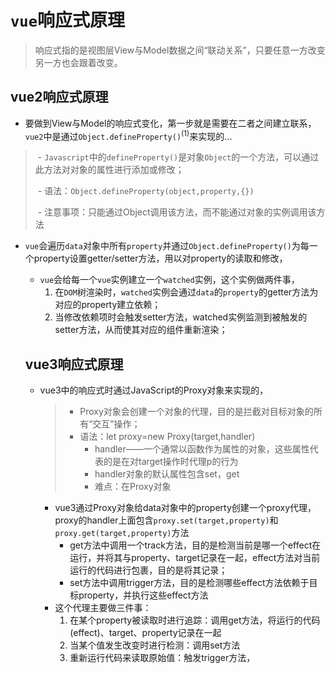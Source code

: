 # `vue`响应式原理

> 响应式指的是视图层View与Model数据之间“联动关系”，只要任意一方改变另一方也会跟着改变。

## vue2响应式原理

- 要做到View与Model的响应式变化，第一步就是需要在二者之间建立联系，`vue2`中是通过`Object.defineProperty()`<sup>(1)</sup>来实现的...

> ​	- `Javascript`中的`defineProperty()`是对象`Object`的一个方法，可以通过此方法对对象的属性进行添加或修改；
>
> ​	- 语法：`Object.defineProperty(object,property,{})`
>
> ​	- 注意事项：只能通过Object调用该方法，而不能通过对象的实例调用该方法

 - `vue`会遍历`data`对象中所有`property`并通过`Object.defineProperty()`为每一个property设置getter/setter方法，用以对property的读取和修改，

    - `vue`会给每一个`vue`实例建立一个`watched`实例，这个实例做两件事，
      1. 在`DOM`树渲染时，`watched`实例会通过`data`的`property`的getter方法为对应的property建立依赖；
      2. 当修改依赖项时会触发setter方法，watched实例监测到被触发的setter方法，从而使其对应的组件重新渲染；

   ## vue3响应式原理

   - vue3中的响应式时通过JavaScript的Proxy对象来实现的，

     > - Proxy对象会创建一个对象的代理，目的是拦截对目标对象的所有“交互”操作；
     > - 语法：let proxy=new Proxy(target,handler)
     >   - handler——一个通常以函数作为属性的对象，这些属性代表的是在对target操作时代理p的行为
     >   - handler对象的默认属性包含set，get
     >   - 难点：在Proxy对象

     - vue3通过Proxy对象给data对象中的property创建一个proxy代理，proxy的handler上面包含`proxy.set(target,property)`和`proxy.get(target,property)`方法
       - get方法中调用一个track方法，目的是检测当前是哪一个effect在运行，并将其与property、target记录在一起，effect方法对当前运行的代码进行包裹，目的是将其记录；
       - set方法中调用trigger方法，目的是检测哪些effect方法依赖于目标property，并执行这些effect方法
     - 这个代理主要做三件事：
       1. 在某个property被读取时进行追踪：调用get方法，将运行的代码(effect)、target、property记录在一起
       2. 当某个值发生改变时进行检测：调用set方法
       3. 重新运行代码来读取原始值：触发trigger方法，